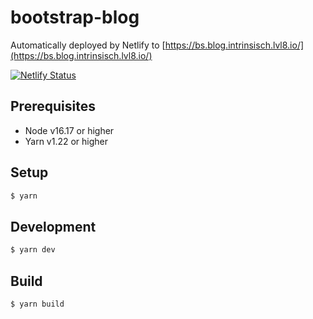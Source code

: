 # bootstrap-blog

Automatically deployed by Netlify to [https://bs.blog.intrinsisch.lvl8.io/](https://bs.blog.intrinsisch.lvl8.io/)

[![Netlify Status](https://api.netlify.com/api/v1/badges/2b05ccf6-f07c-440a-ac6c-3b1d5e54cde0/deploy-status)](https://app.netlify.com/sites/dulcet-cactus-99b703/deploys)

## Prerequisites

* Node v16.17 or higher
* Yarn v1.22 or higher

## Setup

```sh
$ yarn
```

## Development

```sh
$ yarn dev
```

## Build

```sh
$ yarn build
```
